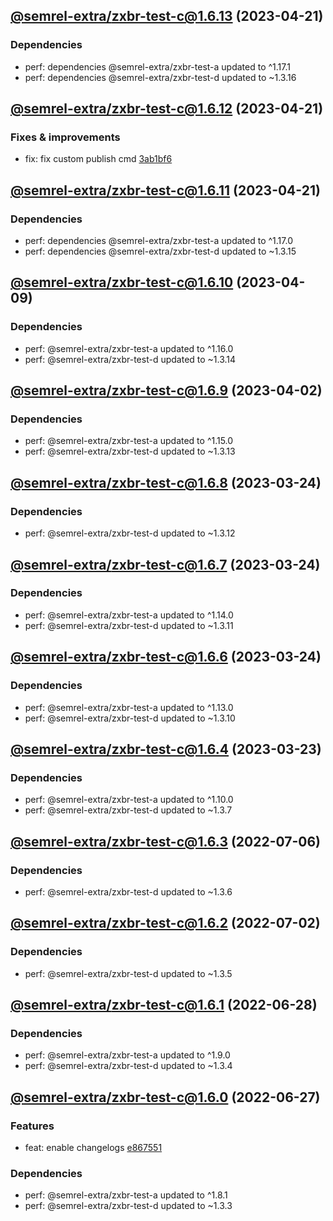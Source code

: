 ## [@semrel-extra/zxbr-test-c@1.6.13](https://github.com/semrel-extra/demo-zx-bulk-release/compare/2023.4.21-semrel-extra.zxbr-test-c.1.6.12-f0...2023.4.21-semrel-extra.zxbr-test-c.1.6.13-f0) (2023-04-21)

### Dependencies
* perf: dependencies @semrel-extra/zxbr-test-a updated to ^1.17.1
* perf: dependencies @semrel-extra/zxbr-test-d updated to ~1.3.16

## [@semrel-extra/zxbr-test-c@1.6.12](https://github.com/semrel-extra/demo-zx-bulk-release/compare/2023.4.21-semrel-extra.zxbr-test-c.1.6.11-f0...2023.4.21-semrel-extra.zxbr-test-c.1.6.12-f0) (2023-04-21)

### Fixes & improvements
* fix: fix custom publish cmd [3ab1bf6](https://github.com/semrel-extra/demo-zx-bulk-release/commit/3ab1bf682c01d15a2866efc8f9ab5cdbd2d5ca97)

## [@semrel-extra/zxbr-test-c@1.6.11](https://github.com/semrel-extra/demo-zx-bulk-release/compare/2023.4.9-semrel-extra.zxbr-test-c.1.6.10-f0...2023.4.21-semrel-extra.zxbr-test-c.1.6.11-f0) (2023-04-21)

### Dependencies
* perf: dependencies @semrel-extra/zxbr-test-a updated to ^1.17.0
* perf: dependencies @semrel-extra/zxbr-test-d updated to ~1.3.15

## [@semrel-extra/zxbr-test-c@1.6.10](https://github.com/semrel-extra/demo-zx-bulk-release/compare/2023.4.2-semrel-extra.zxbr-test-c.1.6.9-f0...2023.4.9-semrel-extra.zxbr-test-c.1.6.10-f0) (2023-04-09)

### Dependencies
* perf: @semrel-extra/zxbr-test-a updated to ^1.16.0
* perf: @semrel-extra/zxbr-test-d updated to ~1.3.14

## [@semrel-extra/zxbr-test-c@1.6.9](https://github.com/semrel-extra/demo-zx-bulk-release/compare/2023.3.24-semrel-extra.zxbr-test-c.1.6.8-f0...2023.4.2-semrel-extra.zxbr-test-c.1.6.9-f0) (2023-04-02)

### Dependencies
* perf: @semrel-extra/zxbr-test-a updated to ^1.15.0
* perf: @semrel-extra/zxbr-test-d updated to ~1.3.13

## [@semrel-extra/zxbr-test-c@1.6.8](https://github.com/semrel-extra/demo-zx-bulk-release/compare/2023.3.24-semrel-extra.zxbr-test-c.1.6.7-f0...2023.3.24-semrel-extra.zxbr-test-c.1.6.8-f0) (2023-03-24)

### Dependencies
* perf: @semrel-extra/zxbr-test-d updated to ~1.3.12

## [@semrel-extra/zxbr-test-c@1.6.7](https://github.com/semrel-extra/demo-zx-bulk-release/compare/2023.3.24-semrel-extra.zxbr-test-c.1.6.6-f0...2023.3.24-semrel-extra.zxbr-test-c.1.6.7-f0) (2023-03-24)

### Dependencies
* perf: @semrel-extra/zxbr-test-a updated to ^1.14.0
* perf: @semrel-extra/zxbr-test-d updated to ~1.3.11

## [@semrel-extra/zxbr-test-c@1.6.6](https://github.com/semrel-extra/demo-zx-bulk-release/compare/2023.3.23-semrel-extra.zxbr-test-c.1.6.5-f0...2023.3.24-semrel-extra.zxbr-test-c.1.6.6-f0) (2023-03-24)

### Dependencies
* perf: @semrel-extra/zxbr-test-a updated to ^1.13.0
* perf: @semrel-extra/zxbr-test-d updated to ~1.3.10

## [@semrel-extra/zxbr-test-c@1.6.4](https://github.com/semrel-extra/demo-zx-bulk-release/compare/2022.7.6-semrel-extra.zxbr-test-c.1.6.3-f0...2023.3.23-semrel-extra.zxbr-test-c.1.6.4-f0) (2023-03-23)

### Dependencies
* perf: @semrel-extra/zxbr-test-a updated to ^1.10.0
* perf: @semrel-extra/zxbr-test-d updated to ~1.3.7

## [@semrel-extra/zxbr-test-c@1.6.3](https://github.com/semrel-extra/demo-zx-bulk-release/compare/2022.7.2-semrel-extra.zxbr-test-c.1.6.2-f0...2022.7.6-semrel-extra.zxbr-test-c.1.6.3-f0) (2022-07-06)

### Dependencies
* perf: @semrel-extra/zxbr-test-d updated to ~1.3.6

## [@semrel-extra/zxbr-test-c@1.6.2](https://github.com/semrel-extra/demo-zx-bulk-release/compare/2022.6.28-semrel-extra.zxbr-test-c.1.6.1-f0...2022.7.2-semrel-extra.zxbr-test-c.1.6.2-f0) (2022-07-02)

### Dependencies
* perf: @semrel-extra/zxbr-test-d updated to ~1.3.5

## [@semrel-extra/zxbr-test-c@1.6.1](https://github.com/semrel-extra/demo-zx-bulk-release/compare/2022.6.27-semrel-extra.zxbr-test-c.1.6.0-f0...2022.6.28-semrel-extra.zxbr-test-c.1.6.1-f0) (2022-06-28)

### Dependencies
* perf: @semrel-extra/zxbr-test-a updated to ^1.9.0
* perf: @semrel-extra/zxbr-test-d updated to ~1.3.4

## [@semrel-extra/zxbr-test-c@1.6.0](https://github.com/semrel-extra/demo-zx-bulk-release/compare/2022.6.26-semrel-extra.zxbr-test-c.1.5.1-f0...2022.6.27-semrel-extra.zxbr-test-c.1.6.0-f0) (2022-06-27)

### Features
* feat: enable changelogs [e867551](https://github.com/semrel-extra/demo-zx-bulk-release/commit/e867551d60f115c91f7c1e6b311db019008c3892)

### Dependencies
* perf: @semrel-extra/zxbr-test-a updated to ^1.8.1
* perf: @semrel-extra/zxbr-test-d updated to ~1.3.3
